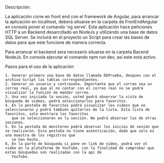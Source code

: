 Descripción:

La aplicación corre en front end con el framework de Angular, para arrancar la aplicación en localhost, deberá situarse en la carpeta de 
FronEndAngular en consola poner el comando 'ng serve'. Esta aplicación hace peticiones HTTP a un Backend desarrollado en NodeJs y utilizando
una base de datos SQL Server. Se incluirá en el proyecto un Script para crear las bases de datos para que este funcione de manera correcta.

Para arrancar el backend sera necesario situarse en la carpeta Bacend NodeJs. En consola ejecutar el comando npm run dev, así este esta activo. 



Pasos para el uso de la aplicación 

    1. Generar primero una base de datos llamada DbPrueba, despues con el archivo Script las tablas correspondientes.
    2. Generar un usuario y contraseña. Importante que el correo sea un correo real, ya que al no contar con el correo real no se podrá visualizar la función de mandar correo.
    3. Una vez iniciada la sesión, usted podrá observar la vista de búsqueda de videos, podrá seleccionarlos para favoritos. 
    4. En la pestaña de favoritos podrá visualizar los videos que se seleccionaron y podrá también quitarlos de la lista. Esta lista de favoritos, solo mostrara los favoritos
       que se seleccionaron en la sección. No podrá observar los de otras sesiones.
    5. En la pestaña de monitoreo podrá observar los inicios de sesión que se realizaron. Esta pestaña no tiene autenticación, dado que solo es una muestra de los registros que
       se han hecho.
    6. En la parte de búsqueda si pone en link de video, podrá ver el video en la plataforma de YouTube, con la finalidad de comprobar que estas búsquedas son realizadas con la api de
       YouTube.
